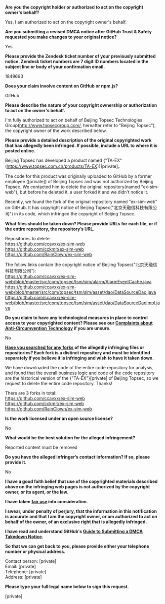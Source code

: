 **Are you the copyright holder or authorized to act on the copyright owner's behalf?**

Yes, I am authorized to act on the copyright owner's behalf.

**Are you submitting a revised DMCA notice after GitHub Trust & Safety requested you make changes to your original notice?**

Yes

**Please provide the Zendesk ticket number of your previously submitted notice. Zendesk ticket numbers are 7 digit ID numbers located in the subject line or body of your confirmation email.**

1849693

**Does your claim involve content on GitHub or npm.js?**

GitHub

**Please describe the nature of your copyright ownership or authorization to act on the owner's behalf.**

I'm fully authorized to act on behalf of Beijing Topsec Technologies Group(http://www.topsecgroup.com/, hereafter refer to "Beijing Topsec"), the copyright owner of the work described below.

**Please provide a detailed description of the original copyrighted work that has allegedly been infringed. If possible, include a URL to where it is posted online.**

Beijing Topsec has developed a product named {"TA-EX"(https://www.topsec.com.cn/products/TA-EX)}[private]。

The code for this product was originally uploaded to GitHub by a former employee ([private]) of Beijing Topsec and was not authorized by Beijing Topsec. We contacted him to delete the original repository(named "ex-sim-web"), but before he deleted it, a user forked it and we didn't notice it.

Recently, we found the fork of the original repository named "ex-sim-web" on GitHub. It has copyright notice of Beijing Topsec("北京天融信科技有限公司") in its code, which infringed the copyright of Beijing Topsec.

**What files should be taken down? Please provide URLs for each file, or if the entire repository, the repository’s URL.**

Repositories to delete:  
https://github.com/ccavxx/ex-sim-web  
https://github.com/cckmit/ex-sim-web  
https://github.com/RainClown/ex-sim-web

The follow links contain the copyright notice of Beijing Topsec("北京天融信科技有限公司"):  
https://github.com/ccavxx/ex-sim-web/blob/master/src/com/topsec/tsm/sim/alarm/AlarmEventCache.java  
https://github.com/ccavxx/ex-sim-web/blob/master/src/com/topsec/tsm/sim/asset/dao/DataSourceDao.java  
https://github.com/ccavxx/ex-sim-web/blob/master/src/com/topsec/tsm/sim/asset/dao/DataSourceDaoImpl.java

**Do you claim to have any technological measures in place to control access to your copyrighted content? Please see our <a href="https://docs.github.com/articles/guide-to-submitting-a-dmca-takedown-notice#complaints-about-anti-circumvention-technology">Complaints about Anti-Circumvention Technology</a> if you are unsure.**

No

**<a href="https://docs.github.com/articles/dmca-takedown-policy#b-what-about-forks-or-whats-a-fork">Have you searched for any forks</a> of the allegedly infringing files or repositories? Each fork is a distinct repository and must be identified separately if you believe it is infringing and wish to have it taken down.**

We have downloaded the code of the entire code repository for analysis, and found that the overall business logic and code of the code repository are the historical version of the {"TA-EX"}[private] of Beijing Topsec, so we request to delete the entire code repository. Thanks!

There are 3 forks in total:  
https://github.com/ccavxx/ex-sim-web  
https://github.com/cckmit/ex-sim-web  
https://github.com/RainClown/ex-sim-web

**Is the work licensed under an open source license?**

No

**What would be the best solution for the alleged infringement?**

Reported content must be removed

**Do you have the alleged infringer’s contact information? If so, please provide it.**

No

**I have a good faith belief that use of the copyrighted materials described above on the infringing web pages is not authorized by the copyright owner, or its agent, or the law.**

**I have taken <a href="https://www.lumendatabase.org/topics/22">fair use</a> into consideration.**

**I swear, under penalty of perjury, that the information in this notification is accurate and that I am the copyright owner, or am authorized to act on behalf of the owner, of an exclusive right that is allegedly infringed.**

**I have read and understand GitHub's <a href="https://docs.github.com/articles/guide-to-submitting-a-dmca-takedown-notice/">Guide to Submitting a DMCA Takedown Notice</a>.**

**So that we can get back to you, please provide either your telephone number or physical address.**

Contact person: [private]  
Email: [private]  
Telephone: [private]  
Address: [private]  

**Please type your full legal name below to sign this request.**

[private]  

